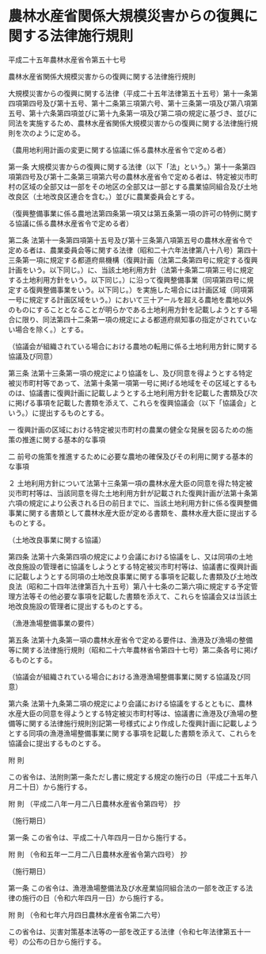 # 農林水産省関係大規模災害からの復興に関する法律施行規則

平成二十五年農林水産省令第五十七号

農林水産省関係大規模災害からの復興に関する法律施行規則

大規模災害からの復興に関する法律（平成二十五年法律第五十五号）第十一条第四項第四号及び第十五号、第十二条第三項第六号、第十三条第一項及び第八項第五号、第十六条第四項並びに第十九条第一項及び第二項の規定に基づき、並びに同法を実施するため、農林水産省関係大規模災害からの復興に関する法律施行規則を次のように定める。

（農用地利用計画の変更に関する協議に係る農林水産省令で定める者）

第一条 大規模災害からの復興に関する法律（以下「法」という。）第十一条第四項第四号及び第十二条第三項第六号の農林水産省令で定める者は、特定被災市町村の区域の全部又は一部をその地区の全部又は一部とする農業協同組合及び土地改良区（土地改良区連合を含む。）並びに農業委員会とする。

（復興整備事業に係る農地法第四条第一項又は第五条第一項の許可の特例に関する協議に係る農林水産省令で定める者）

第二条 法第十一条第四項第十五号及び第十三条第八項第五号の農林水産省令で定める者は、農業委員会等に関する法律（昭和二十六年法律第八十八号）第四十三条第一項に規定する都道府県機構（復興計画（法第二条第四号に規定する復興計画をいう。以下同じ。）に、当該土地利用方針（法第十条第二項第三号に規定する土地利用方針をいう。以下同じ。）に沿って復興整備事業（同項第四号に規定する復興整備事業をいう。以下同じ。）を実施した場合には計画区域（同項第一号に規定する計画区域をいう。）において三十アールを超える農地を農地以外のものにすることとなることが明らかである土地利用方針を記載しようとする場合に限り、同法第四十二条第一項の規定による都道府県知事の指定がされていない場合を除く。）とする。

（協議会が組織されている場合における農地の転用に係る土地利用方針に関する協議及び同意）

第三条 法第十三条第一項の規定により協議をし、及び同意を得ようとする特定被災市町村等であって、法第十条第一項第一号に掲げる地域をその区域とするものは、協議書に復興計画に記載しようとする土地利用方針を記載した書類及び次に掲げる事項を記載した書類を添えて、これらを復興協議会（以下「協議会」という。）に提出するものとする。

一 復興計画の区域における特定被災市町村の農業の健全な発展を図るための施策の推進に関する基本的な事項

二 前号の施策を推進するために必要な農地の確保及びその利用に関する基本的な事項

２ 土地利用方針について法第十三条第一項の農林水産大臣の同意を得た特定被災市町村等は、当該同意を得た土地利用方針が記載された復興計画が法第十条第六項の規定により公表される日の前日までに、当該土地利用方針に係る復興整備事業に関する書類として農林水産大臣が定める書類を、農林水産大臣に提出するものとする。

（土地改良事業に関する協議）

第四条 法第十六条第四項の規定により会議における協議をし、又は同項の土地改良施設の管理者に協議をしようとする特定被災市町村等は、協議書に復興計画に記載しようとする同項の土地改良事業に関する事項を記載した書類及び土地改良法（昭和二十四年法律第百九十五号）第八十七条の二第六項に規定する予定管理方法等その他必要な事項を記載した書類を添えて、これらを協議会又は当該土地改良施設の管理者に提出するものとする。

（漁港漁場整備事業の要件）

第五条 法第十九条第一項の農林水産省令で定める要件は、漁港及び漁場の整備等に関する法律施行規則（昭和二十六年農林省令第四十七号）第二条各号に掲げるものとする。

（協議会が組織されている場合における漁港漁場整備事業に関する協議及び同意）

第六条 法第十九条第二項の規定により会議における協議をするとともに、農林水産大臣の同意を得ようとする特定被災市町村等は、協議書に漁港及び漁場の整備等に関する法律施行規則別記第一号様式により作成した復興計画に記載しようとする同項の漁港漁場整備事業に関する事項を記載した書類を添えて、これらを協議会に提出するものとする。

附 則

この省令は、法附則第一条ただし書に規定する規定の施行の日（平成二十五年八月二十日）から施行する。

附 則 （平成二八年一月二八日農林水産省令第四号） 抄

（施行期日）

第一条 この省令は、平成二十八年四月一日から施行する。

附 則 （令和五年一二月二八日農林水産省令第六四号） 抄

（施行期日）

第一条 この省令は、漁港漁場整備法及び水産業協同組合法の一部を改正する法律の施行の日（令和六年四月一日）から施行する。

附 則 （令和七年六月四日農林水産省令第二六号）

この省令は、災害対策基本法等の一部を改正する法律（令和七年法律第五十一号）の公布の日から施行する。
